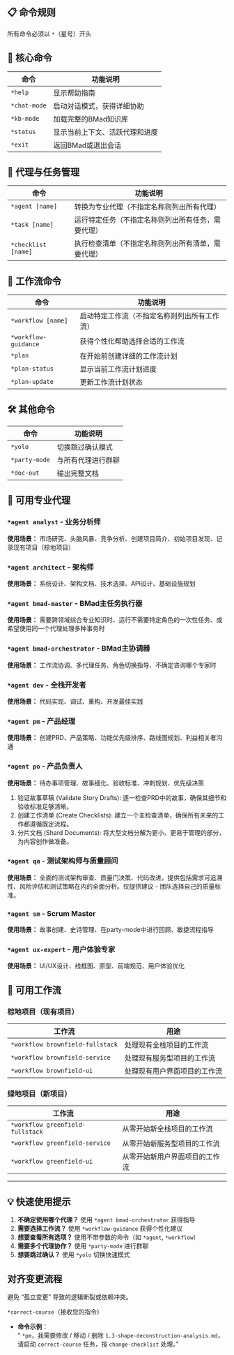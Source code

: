 

## 📋 命令规则
所有命令必须以 `*`（星号）开头

## 🔧 核心命令

| 命令 | 功能说明 |
|------|----------|
| `*help` | 显示帮助指南 |
| `*chat-mode` | 启动对话模式，获得详细协助 |
| `*kb-mode` | 加载完整的BMad知识库 |
| `*status` | 显示当前上下文、活跃代理和进度 |
| `*exit` | 返回BMad或退出会话 |

## 🤖 代理与任务管理

| 命令 | 功能说明 |
|------|----------|
| `*agent [name]` | 转换为专业代理（不指定名称则列出所有代理） |
| `*task [name]` | 运行特定任务（不指定名称则列出所有任务，需要代理） |
| `*checklist [name]` | 执行检查清单（不指定名称则列出所有清单，需要代理） |

## 🔄 工作流命令

| 命令 | 功能说明 |
|------|----------|
| `*workflow [name]` | 启动特定工作流（不指定名称则列出所有工作流） |
| `*workflow-guidance` | 获得个性化帮助选择合适的工作流 |
| `*plan` | 在开始前创建详细的工作流计划 |
| `*plan-status` | 显示当前工作流计划进度 |
| `*plan-update` | 更新工作流计划状态 |

## 🛠️ 其他命令

| 命令 | 功能说明 |
|------|----------|
| `*yolo` | 切换跳过确认模式 |
| `*party-mode` | 与所有代理进行群聊 |
| `*doc-out` | 输出完整文档 |

## 👥 可用专业代理

### `*agent analyst` - 业务分析师
**使用场景：** 市场研究、头脑风暴、竞争分析、创建项目简介、初始项目发现、记录现有项目（棕地项目）

### `*agent architect` - 架构师
**使用场景：** 系统设计、架构文档、技术选择、API设计、基础设施规划

### `*agent bmad-master` - BMad主任务执行器
**使用场景：** 需要跨领域综合专业知识时、运行不需要特定角色的一次性任务、或希望使用同一个代理处理多种事务时

### `*agent bmad-orchestrator` - BMad主协调器
**使用场景：** 工作流协调、多代理任务、角色切换指导、不确定咨询哪个专家时

### `*agent dev` - 全栈开发者
**使用场景：** 代码实现、调试、重构、开发最佳实践

### `*agent pm` - 产品经理
**使用场景：** 创建PRD、产品策略、功能优先级排序、路线图规划、利益相关者沟通

### `*agent po` - 产品负责人
**使用场景：** 待办事项管理、故事细化、验收标准、冲刺规划、优先级决策
1. 验证故事草稿 (Validate Story Drafts): 逐一检查PRD中的故事，确保其细节和验收标准足够清晰。
2. 创建工作清单 (Create Checklists):  建立一个主检查清单，确保所有未来的工作都遵循既定流程。
3. 分片文档 (Shard Documents): 将大型文档分解为更小、更易于管理的部分，为内容创作做准备。


### `*agent qa` - 测试架构师与质量顾问
**使用场景：** 全面的测试架构审查、质量门决策、代码改进。提供包括需求可追溯性、风险评估和测试策略在内的全面分析。仅提供建议 - 团队选择自己的质量标准。

### `*agent sm` - Scrum Master
**使用场景：** 故事创建、史诗管理、在party-mode中进行回顾、敏捷流程指导

### `*agent ux-expert` - 用户体验专家
**使用场景：** UI/UX设计、线框图、原型、前端规范、用户体验优化

## 🌊 可用工作流

### 棕地项目（现有项目）

| 工作流                              | 用途             |
| -------------------------------- | -------------- |
| `*workflow brownfield-fullstack` | 处理现有全栈项目的工作流   |
| `*workflow brownfield-service`   | 处理现有服务型项目的工作流  |
| `*workflow brownfield-ui`        | 处理现有用户界面项目的工作流 |

### 绿地项目（新项目）

| 工作流                              | 用途              |
| -------------------------------- | --------------- |
| `*workflow greenfield-fullstack` | 从零开始新全栈项目的工作流   |
| `*workflow greenfield-service`   | 从零开始新服务型项目的工作流  |
| `*workflow greenfield-ui`        | 从零开始新用户界面项目的工作流 |

---

## 💡 快速使用提示

1. **不确定使用哪个代理？** 使用 `*agent bmad-orchestrator` 获得指导
2. **需要选择工作流？** 使用 `*workflow-guidance` 获得个性化建议
3. **想要查看所有选项？** 使用不带参数的命令（如 `*agent`, `*workflow`）
4. **需要多个代理协作？** 使用 `*party-mode` 进行群聊
5. **想要跳过确认？** 使用 `*yolo` 切换快速模式


## 对齐变更流程


避免 “孤立变更” 导致的逻辑断裂或依赖冲突。

`*correct-course`（接收您的指令）

- **命令示例**：  
    “ `*pm`，我需要修改 / 移动 / 删除 `1.3-shape-deconstruction-analysis.md`，请启动 `correct-course` 任务，按 `change-checklist` 处理。”